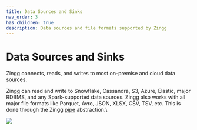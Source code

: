 ```yaml
---
title: Data Sources and Sinks
nav_order: 3
has_children: true
description: Data sources and file formats supported by Zingg
---
```


# Data Sources and Sinks

Zingg connects, reads, and writes to most on-premise and cloud data sources.

Zingg can read and write to Snowflake, Cassandra, S3, Azure, Elastic, major RDBMS, and any Spark-supported data sources. Zingg also works with all major file formats like Parquet, Avro, JSON, XLSX, CSV, TSV, etc. This is done through the Zingg [pipe](pipes.md) abstraction.\


![](../../assets/zinggOSS.png)
